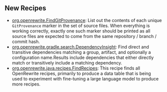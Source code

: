 ## New Recipes
* [org.openrewrite.FindGitProvenance](https://docs.openrewrite.org/reference/recipes/findgitprovenance): List out the contents of each unique `GitProvenance` marker in the set of source files. When everything is working correctly, exactly one such marker should be printed as all source files are expected to come from the same repository / branch / commit hash. 
* [org.openrewrite.gradle.search.DependencyInsight](https://docs.openrewrite.org/reference/recipes/gradle/search/dependencyinsight): Find direct and transitive dependencies matching a group, artifact, and optionally a configuration name.Results include dependencies that either directly match or transitively include a matching dependency. 
* [org.openrewrite.java.recipes.FindRecipes](https://docs.openrewrite.org/reference/recipes/java/recipes/findrecipes): This recipe finds all OpenRewrite recipes, primarily to produce a data table that is being used to experiment with fine-tuning a large language model to produce more recipes. 

